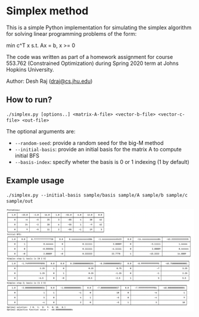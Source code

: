 # Simplex method

This is a simple Python implementation for simulating the 
simplex algorithm for solving linear programming problems
of the form:

min c^T x s.t. Ax = b, x >= 0

The code was written as part of a homework assignment
for course 553.762 (Constrained Optimization) during 
Spring 2020 term at Johns Hopkins University.

Author: Desh Raj (draj@cs.jhu.edu)

## How to run?

```
./simplex.py [options..] <matrix-A-file> <vector-b-file> <vector-c-file> <out-file>
```

The optional arguments are:

* `--random-seed`: provide a random seed for the big-M method
* `--initial-basis`: provide an initial basis for the matrix A to compute initial BFS
* `--basis-index`: specify wheter the basis is 0 or 1 indexing (1 by default)

## Example usage

```
./simplex.py --initial-basis sample/basis sample/A sample/b sample/c sample/out
```

![](sample/out.png)
